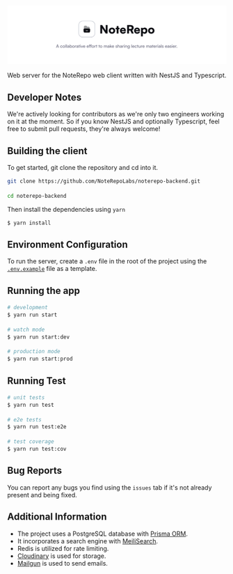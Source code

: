 <img src="./.github/banner.svg" alt="RepoBanner" />

Web server for the NoteRepo web client written with NestJS and Typescript.

## Developer Notes

We're actively looking for contributors as we're only two engineers working on it at the moment. So if you know NestJS and optionally Typescript, feel free to submit pull requests, they're always welcome!

## Building the client

To get started, git clone the repository and cd into it.

```sh
git clone https://github.com/NoteRepoLabs/noterepo-backend.git

cd noterepo-backend
```

Then install the dependencies using `yarn`

```sh
$ yarn install
```

## Environment Configuration

To run the server, create a `.env` file in the root of the project using the [`.env.example`](https://github.com/NoteRepoLabs/noterepo-backend/blob/docs/update-docs/.env.example) file as a template.

## Running the app

```sh
# development
$ yarn run start

# watch mode
$ yarn run start:dev

# production mode
$ yarn run start:prod
```

## Running Test

```sh
# unit tests
$ yarn run test

# e2e tests
$ yarn run test:e2e

# test coverage
$ yarn run test:cov
```

## Bug Reports

You can report any bugs you find using the `issues` tab if it's not already present and being fixed.

## Additional Information

- The project uses a PostgreSQL database with [Prisma ORM](https://www.prisma.io/).
- It incorporates a search engine with [MeiliSearch](https://meilisearch.com).
- Redis is utilized for rate limiting.
- [Cloudinary](https://cloudinary.com) is used for storage.
- [Mailgun](https://mailgun.com) is used to send emails.
